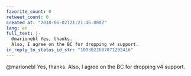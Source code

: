 ```yaml
---
favorite_count: 0
retweet_count: 0
created_at: "2018-06-02T21:21:46.000Z"
lang: en
full_text: |-
  @marionebl Yes, thanks. 
  Also, I agree on the BC for dropping v4 support.
in_reply_to_status_id_str: "1003022697071292416"
---
```


@marionebl Yes, thanks. Also, I agree on the BC for dropping v4 support.
